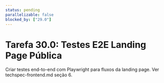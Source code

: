 ```yaml
---
status: pending
parallelizable: false
blocked_by: ["29.0"]
---
```

# Tarefa 30.0: Testes E2E Landing Page Pública
Criar testes end-to-end com Playwright para fluxos da landing page.
Ver techspec-frontend.md seção 6.
